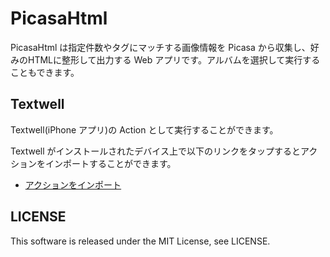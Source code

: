 PicasaHtml
==========

PicasaHtml は指定件数やタグにマッチする画像情報を Picasa から収集し、好みのHTMLに整形して出力する Web アプリです。アルバムを選択して実行することもできます。

Textwell
--------

Textwell(iPhone アプリ)の Action として実行することができます。

Textwell がインストールされたデバイス上で以下のリンクをタップするとアクションをインポートすることができます。

* [アクションをインポート](textwell:///importAction?title=PicasaHtml&iconTitle=Edit&source=location.href%3D%22http%3A%2F%2Fpicasahtml.toshiya240.com%3Ftextwell%22&desc=&confirming=false&translucent=false)

LICENSE
-------

This software is released under the MIT License, see LICENSE.

